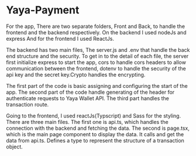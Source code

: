 # Yaya-Payment

For the app, There are two separate folders, Front and Back, to handle the frontend and the backend respectively. On the backend I used nodeJs and express And for the frontend I used ReactJs.

The backend has two main files, The server.js and .env that handle the back end structure and the security. To get in to the detail of each file, the server first initialize express to start the app, cors to handle cors headers to allow communication between the frontend, dotenv to handle the security of the api key and the secret key.Crypto handles the encrypting.

The first part of the code is basic assigning and configuring the start of the app. The second part of the code handle generating of the header for authenticate requests to Yaya Wallet API. The third part handles the transaction route.


Going to the frontend, I used reactJs(Typscript) and Sass for the styling. There are three main files. The first one is api.ts, which handles the connection with the backend and fetching the data. The second is page.tsx, which is the main page component to display the data. It calls and get the data from api.ts. Defines a type to represent the structure of a transaction object.